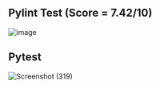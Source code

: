## Pylint Test (Score = 7.42/10)

![image](https://user-images.githubusercontent.com/42509490/161408049-fb6a1da0-1429-4952-86fd-51de6e97ec07.png)

## Pytest

![Screenshot (319)](https://user-images.githubusercontent.com/42509490/161413470-7dc1e82d-e96a-4c2b-881f-3d1eea03a580.png)
